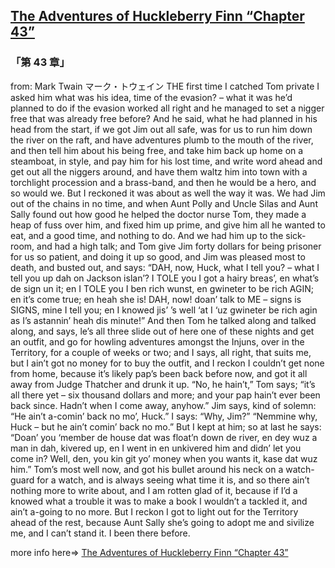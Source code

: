## [The Adventures of Huckleberry Finn “Chapter 43”](https://www.beanreading.com/ja/article/809?source=github )  
###  「第 43 章」 
  from:  Mark Twain マーク・トウェイン 
THE first time I catched Tom private I asked him what was his idea, time of the evasion? – what it was he’d planned to do if the evasion worked all right and he managed to set a nigger free that was already free before? And he said, what he had planned in his head from the start, if we got Jim out all safe, was for us to run him down the river on the raft, and have adventures plumb to the mouth of the river, and then tell him about his being free, and take him back up home on a steamboat, in style, and pay him for his lost time, and write word ahead and get out all the niggers around, and have them waltz him into town with a torchlight procession and a brass-band, and then he would be a hero, and so would we. But I reckoned it was about as well the way it was.
We had Jim out of the chains in no time, and when Aunt Polly and Uncle Silas and Aunt Sally found out how good he helped the doctor nurse Tom, they made a heap of fuss over him, and fixed him up prime, and give him all he wanted to eat, and a good time, and nothing to do. And we had him up to the sick-room, and had a high talk; and Tom give Jim forty dollars for being prisoner for us so patient, and doing it up so good, and Jim was pleased most to death, and busted out, and says:
“DAH, now, Huck, what I tell you? – what I tell you up dah on Jackson islan’? I TOLE you I got a hairy breas’, en what’s de sign un it; en I TOLE you I ben rich wunst, en gwineter to be rich AGIN; en it’s come true; en heah she is! DAH, now! doan’ talk to ME – signs is SIGNS, mine I tell you; en I knowed jis’ ’s well ‘at I ‘uz gwineter be rich agin as I’s astannin’ heah dis minute!”
And then Tom he talked along and talked along, and says, le’s all three slide out of here one of these nights and get an outfit, and go for howling adventures amongst the Injuns, over in the Territory, for a couple of weeks or two; and I says, all right, that suits me, but I ain’t got no money for to buy the outfit, and I reckon I couldn’t get none from home, because it’s likely pap’s been back before now, and got it all away from Judge Thatcher and drunk it up.
“No, he hain’t,” Tom says; “it’s all there yet – six thousand dollars and more; and your pap hain’t ever been back since. Hadn’t when I come away, anyhow.”
Jim says, kind of solemn:
“He ain’t a-comin’ back no mo’, Huck.”
I says:
“Why, Jim?”
“Nemmine why, Huck – but he ain’t comin’ back no mo.”
But I kept at him; so at last he says:
“Doan’ you ‘member de house dat was float’n down de river, en dey wuz a man in dah, kivered up, en I went in en unkivered him and didn’ let you come in? Well, den, you kin git yo’ money when you wants it, kase dat wuz him.”
Tom’s most well now, and got his bullet around his neck on a watch-guard for a watch, and is always seeing what time it is, and so there ain’t nothing more to write about, and I am rotten glad of it, because if I’d a knowed what a trouble it was to make a book I wouldn’t a tackled it, and ain’t a-going to no more. But I reckon I got to light out for the Territory ahead of the rest, because Aunt Sally she’s going to adopt me and sivilize me, and I can’t stand it. I been there before.


more info here=>   [The Adventures of Huckleberry Finn “Chapter 43”](https://www.beanreading.com/ja/article/809?source=github ) 
